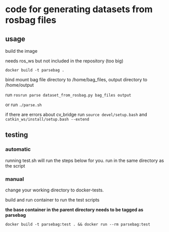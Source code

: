 # code for generating datasets from rosbag files

## usage

build the image

needs ros_ws but not included in the repository (too big)

`docker build -t parsebag .`

bind mount bag file directory to /home/bag_files, output directory to /home/output


run `rosrun parse dataset_from_rosbag.py bag_files output`

or run `./parse.sh`

if there are errors about cv_bridge run `source devel/setup.bash` and `catkin_ws/install/setup.bash --extend`

## testing

### automatic
running test.sh will run the steps below for you. run in the same directory as the script

### manual
change your working directory to docker-tests.

build and run container to run the test scripts

**the base container in the parent directory needs to be tagged as parsebag**

`docker build -t parsebag:test . && docker run --rm parsebag:test`
